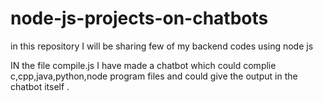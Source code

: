 # node-js-projects-on-chatbots
in this repository I will be sharing few of my backend codes using node js 

IN the file compile.js I have made a chatbot which could complie c,cpp,java,python,node program files and could give the output in the chatbot itself . 
